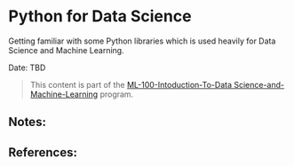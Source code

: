 # Python for Data Science

Getting familiar with some Python libraries which is used heavily for Data Science and Machine Learning.

Date: TBD


> This content is part of the [ML-100-Intoduction-To-Data Science-and-Machine-Learning](http://www.z2datalabs.com/data-science) program.

## Notes:

## References:
